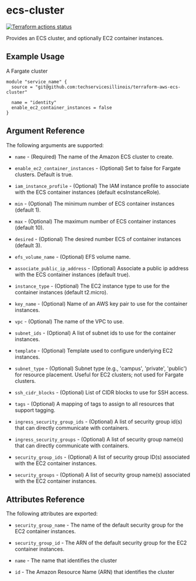 # ecs-cluster

[![Terraform actions status](https://github.com/techservicesillinois/terraform-aws-ecs-cluster/workflows/terraform/badge.svg)](https://github.com/techservicesillinois/terraform-aws-ecs-cluster/actions)

Provides an ECS cluster, and optionally EC2 container instances.

Example Usage
-----------------

A Fargate cluster

```hcl
module "service_name" {
  source = "git@github.com:techservicesillinois/terraform-aws-ecs-cluster"

  name = "identity"
  enable_ec2_container_instances = false
}
```

Argument Reference
-----------------

The following arguments are supported:

* `name` - (Required) The name of the Amazon ECS cluster to create.

* `enable_ec2_container_instances` - (Optional) Set to false for
  Fargate clusters. Default is true.

* `iam_instance_profile` - (Optional) The IAM instance profile to
   associate with the ECS container instances (default ecsInstanceRole).

* `min` - (Optional) The minimum number of ECS container instances
  (default 1).

* `max` - (Optional) The maximum number of ECS container instances
  (default 10).

* `desired` - (Optional) The desired number ECS of container instances
  (default 3).

* `efs_volume_name` - (Optional) EFS volume name.

* `associate_public_ip_address` - (Optional) Associate a public ip
  address with the ECS container instances (default true).

* `instance_type` - (Optional) The EC2 instance type to use for the
  container instances (default t2.micro).

* `key_name` - (Optional) Name of an AWS key pair to use for the
  container instances.

* `vpc` - (Optional) The name of the VPC to use.

* `subnet_ids` - (Optional) A list of subnet ids to use for the
  container instances.

* `template` - (Optional) Template used to configure underlying EC2
  instances.

* `subnet_type` - (Optional) Subnet type (e.g., 'campus', 'private', 'public') for resource placement. Useful for EC2 clusters; not used for Fargate clusters.

* `ssh_cidr_blocks` - (Optional) List of CIDR blocks to use for SSH
  access.

* `tags` - (Optional) A mapping of tags to assign to all resources
  that support tagging.

* `ingress_security_group_ids` - (Optional) A list of security group
  id(s) that can directly communicate with containers.

* `ingress_security_groups` - (Optional) A list of security group
  name(s) that can directly communicate with containers.

* `security_group_ids` - (Optional) A list of security group ID(s)
  associated with the EC2 container instances.

* `security_groups` - (Optional) A list of security group name(s)
  associated with the EC2 container instances.

Attributes Reference
--------------------

The following attributes are exported:

* `security_group_name` - The name of the default security group
for the EC2 container instances.

* `security_group_id` - The ARN of the default security group for
the EC2 container instances.

* `name` - The name that identifies the cluster

* `id` - The Amazon Resource Name (ARN) that identifies the cluster
